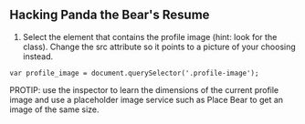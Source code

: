 ## Hacking Panda the Bear's Resume

1. Select the element that contains the profile image (hint: look for the class). Change the src attribute so it points to a picture of your choosing instead.

```
var profile_image = document.querySelector('.profile-image');
```

PROTIP: use the inspector to learn the dimensions of the current profile image and use a placeholder image service such as Place Bear to get an image of the same size.
